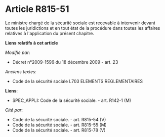# Article R815-51

Le ministre chargé de la sécurité sociale est recevable à intervenir devant toutes les juridictions et en tout état de la
procédure dans toutes les affaires relatives à l'application du présent chapitre.

**Liens relatifs à cet article**

_Modifié par_:

  - Décret n°2009-1596 du 18 décembre 2009 - art. 23

_Anciens textes_:

  - Code de la sécurité sociale L703 ELEMENTS REGLEMENTAIRES

**Liens**:

  - SPEC_APPLI: Code de la sécurité sociale. - art. R142-1 (M)

_Cité par_:

  - Code de la sécurité sociale. - art. R815-54 (V)
  - Code de la sécurité sociale. - art. R815-55 (M)
  - Code de la sécurité sociale. - art. R815-78 (V)
